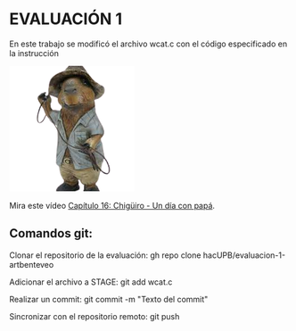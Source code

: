 <h1>EVALUACIÓN 1</h1>
<p>En este trabajo se modificó el archivo wcat.c con el código especificado en la instrucción</p>
<img src = "ChiguiroVaquero.png" alt: "ChiguiroVaquero" />
<p>Mira este vídeo
<a href="https://youtu.be/5eS8SlUXXuY?list=PLRdCllxNjSVZNqkQuBnXCWEUwIAkYQlxj">Capítulo 16: Chigüiro - Un día con papá</a>.
</p>
<h2>Comandos git:</h2>
<p>Clonar el repositorio de la evaluación: gh repo clone hacUPB/evaluacion-1-artbenteveo</p>
<p>Adicionar el archivo a STAGE:  git add wcat.c</p>
<p>Realizar un commit:  git commit -m "Texto del commit"</p>
<p>Sincronizar con el repositorio remoto:  git push</p>
